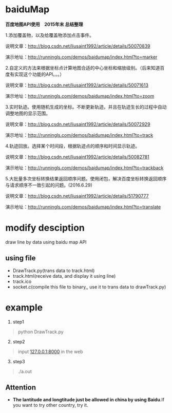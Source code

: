 # baiduMap
**百度地图API使用　2015年末 总结整理**

1.添加覆盖物，以及给覆盖物添加点击事件。

说明文章：http://blog.csdn.net/liusaint1992/article/details/50070839

演示地址：http://runningls.com/demos/baidumap/index.html?to=marker

2.自定义的方法来根据坐标点计算地图合适的中心坐标和缩放级别。（后来知道百度有实现这个功能的API。。。）

说明文章：http://blog.csdn.net/liusaint1992/article/details/50071613

演示地址：http://runningls.com/demos/baidumap/index.html?to=zoom

3.实时轨迹。使用随机生成的坐标。不断更新轨迹。并且在轨迹生长的过程中自动调整地图的显示范围。

说明文章：http://blog.csdn.net/liusaint1992/article/details/50072929

演示地址：http://runningls.com/demos/baidumap/index.html?to=track

4.轨迹回放。选择某个时间段，根据轨迹点的顺序和时间显示轨迹。

说明文章：http://blog.csdn.net/liusaint1992/article/details/50082781

演示地址：http://runningls.com/demos/baidumap/index.html?to=trackback

5.大批量多次坐标转换结果返回顺序问题。使用闭包，解决百度坐标转换返回顺序与请求顺序不一致引起的问题。(2016.6.29)

说明文章：http://blog.csdn.net/liusaint1992/article/details/51790777

演示地址：http://runningls.com/demos/baidumap/index.html?to=translate

# modify desciption
draw line by data using baidu map API

## using file
* DrawTrack.py(trans data to track.html)
* track.html(receive data, and display it using line)
* track.ico
* socket.c(compile this file to binary,, use it to trans data to drawTrack.py)

# example
1. step1
> python DrawTrack.py
2. step2
> input [127.0.0.1:8000](http://127.0.0.1:8000) in the web
3. step3
> ./a.out

## Attention
- **The lantitude and longtitude just be allowed in china by using Baidu**.If you want to try other country, try it.
